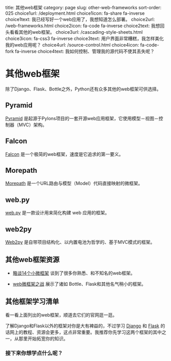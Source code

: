 title: 其他web框架
category: page
slug: other-web-frameworks
sort-order: 025
choice1url: /deployment.html
choice1icon: fa-share fa-inverse
choice1text: 我已经写好一个web应用了，我想知道怎么部署。
choice2url: /web-frameworks.html
choice2icon: fa-code fa-inverse
choice2text: 我想回头看看其他的web框架。
choice3url: /cascading-style-sheets.html
choice3icon: fa-css3 fa-inverse
choice3text: 用户界面非常糟糕，我怎样美化我的web应用呢？
choice4url: /source-control.html
choice4icon: fa-code-fork fa-inverse
choice4text: 我如何控制、管理我的源代码不使其丢失呢？


# 其他web框架
除了Django、Flask、Bottle之外，Python还有众多其他的web框架可供选择。


## Pyramid
[Pyramid](http://www.pylonsproject.org/) 是起源于Pylons项目的一套开源web应用框架，它使用模型－视图－控制器（MVC）架构。 


## Falcon
[Falcon](http://falconframework.org/) 是一个极简的web框架，速度是它追求的第一要义。


## Morepath
[Morepath](http://morepath.readthedocs.org/en/latest/) 是一个URL路由与模型（Model）代码直接映射的微框架。


## web.py
[web.py](http://webpy.org/) 是一款设计用来简化构建 web 应用的框架。


## web2py
[Web2py](http://www.web2py.com/) 是自带项目结构化、以内置电池为哲学的、基于MVC模式的框架。


## 其他web框架资源
* [略谈14个小微框架](http://codecondo.com/14-minimal-web-frameworks-for-python/) 谈到了很多你熟悉、和不知名的web框架。

* [web微框架之战](http://www.slideshare.net/r1chardj0n3s/web-microframework-battle/)
  展示了诸如 Bottle、Flask和其他名气稍小的框架。

## 其他框架学习清单
<i class="fa fa-check-square-o"></i> 
看一看上面列出的web框架，顺道去它们的官网逛一逛。

<i class="fa fa-check-square-o"></i> 
了解Django和Flask以外的框架对你是大有裨益的，不过学习 [Django](/django.html) 和 
[Flask](/flask.html) 的话网上的教程、资源会更多，这点非常重要。我推荐你先学习这两个框架的其中之一，从那里开始拓宽你的知识。


### 接下来你想学点什么呢？
